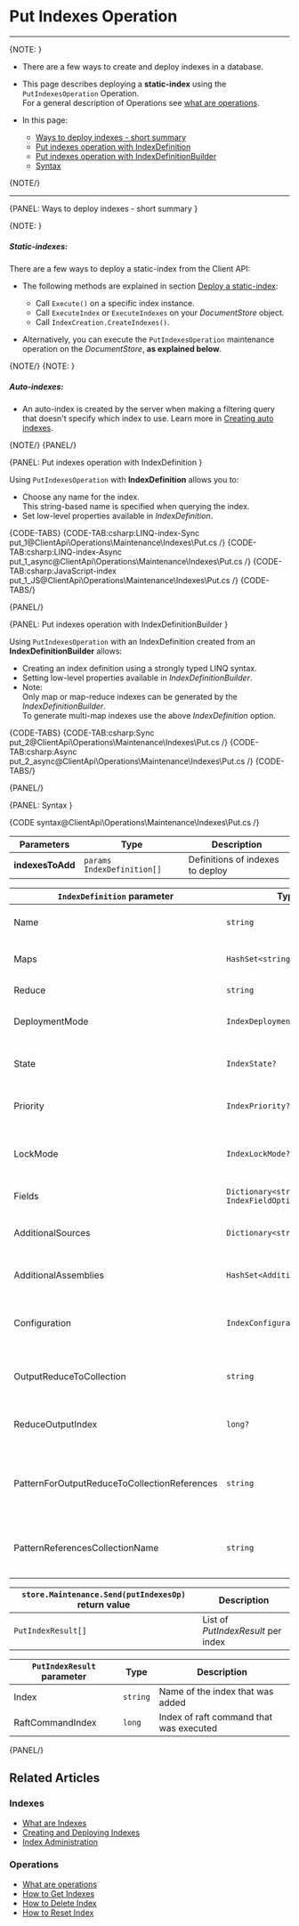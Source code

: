 # Put Indexes Operation
 ---

{NOTE: }

* There are a few ways to create and deploy indexes in a database.  

* This page describes deploying a **static-index** using the `PutIndexesOperation` Operation.  
  For a general description of Operations see [what are operations](../../../../client-api/operations/what-are-operations).  

* In this page:
    * [Ways to deploy indexes - short summary](../../../../client-api/operations/maintenance/indexes/put-indexes#ways-to-deploy-indexes---short-summary)
    * [Put indexes operation with IndexDefinition](../../../../client-api/operations/maintenance/indexes/put-indexes#put-indexes-operation-with-indexdefinition)
    * [Put indexes operation with IndexDefinitionBuilder](../../../../client-api/operations/maintenance/indexes/put-indexes#put-indexes-operation-with-indexdefinitionbuilder)
    * [Syntax](../../../../client-api/operations/maintenance/indexes/put-indexes#syntax)

{NOTE/}

---

{PANEL: Ways to deploy indexes - short summary }

{NOTE: }

##### Static-indexes:

There are a few ways to deploy a static-index from the Client API:  

* The following methods are explained in section [Deploy a static-index](../../../../indexes/creating-and-deploying#deploy-a-static-index):
  * Call `Execute()` on a specific index instance.
  * Call `ExecuteIndex` or `ExecuteIndexes` on your _DocumentStore_ object.
  * Call `IndexCreation.CreateIndexes()`.

* Alternatively, you can execute the `PutIndexesOperation` maintenance operation on the _DocumentStore_, **as explained below**.

{NOTE/}
{NOTE: }

##### Auto-indexes:

  * An auto-index is created by the server when making a filtering query that doesn't specify which index to use.
    Learn more in [Creating auto indexes](../../../../indexes/creating-and-deploying#auto-indexes).

{NOTE/}
{PANEL/}

{PANEL: Put indexes operation with IndexDefinition }

Using `PutIndexesOperation` with **IndexDefinition** allows you to:

  * Choose any name for the index.  
    This string-based name is specified when querying the index.
  * Set low-level properties available in _IndexDefinition_.

{CODE-TABS}
{CODE-TAB:csharp:LINQ-index-Sync put_1@ClientApi\Operations\Maintenance\Indexes\Put.cs /}
{CODE-TAB:csharp:LINQ-index-Async put_1_async@ClientApi\Operations\Maintenance\Indexes\Put.cs /}
{CODE-TAB:csharp:JavaScript-index put_1_JS@ClientApi\Operations\Maintenance\Indexes\Put.cs /}
{CODE-TABS/}

{PANEL/}

{PANEL: Put indexes operation with IndexDefinitionBuilder }

Using `PutIndexesOperation` with an IndexDefinition created from an **IndexDefinitionBuilder** allows:  

  * Creating an index definition using a strongly typed LINQ syntax.  
  * Setting low-level properties available in _IndexDefinitionBuilder_.
  * Note:  
    Only map or map-reduce indexes can be generated by the _IndexDefinitionBuilder_.  
    To generate multi-map indexes use the above _IndexDefinition_ option. 

{CODE-TABS}
{CODE-TAB:csharp:Sync put_2@ClientApi\Operations\Maintenance\Indexes\Put.cs /}
{CODE-TAB:csharp:Async put_2_async@ClientApi\Operations\Maintenance\Indexes\Put.cs /}
{CODE-TABS/}

{PANEL/}

{PANEL: Syntax }

{CODE syntax@ClientApi\Operations\Maintenance\Indexes\Put.cs /}

| Parameters | Type | Description |
| - |- | - |
| **indexesToAdd** | `params IndexDefinition[]` | Definitions of indexes to deploy |

<a id="indexDefinition" />

| `IndexDefinition` parameter | Type | Description |
| - | - | - |
| Name | `string` | Name of the index, a unique identifier |
| Maps | `HashSet<string>` | All the map functions for the index |
| Reduce | `string` | The index reduce function |
| DeploymentMode | `IndexDeploymentMode?` | Deployment mode<br>(Parallel, Rolling) |
| State | `IndexState?` | State of index<br>(Normal, Disabled, Idle, Error) |
| Priority | `IndexPriority?` | Priority of index<br>(Low, Normal, High) |
| LockMode | `IndexLockMode?` | Lock mode of index<br>(Unlock, LockedIgnore, LockedError) |
| Fields | `Dictionary<string, IndexFieldOptions>` | _IndexFieldOptions_ per index field |
| AdditionalSources | `Dictionary<string, string>` | Additional code files to be compiled with this index |
| AdditionalAssemblies | `HashSet<AdditionalAssembly>` | Additional assemblies that are referenced |
| Configuration | `IndexConfiguration` | Can override [indexing configuration](../../../../server/configuration/indexing-configuration) by setting this dictionary |
| OutputReduceToCollection | `string` | A collection name for saving the reduce results as documents |
| ReduceOutputIndex | `long?` | This number will be part of the reduce results documents IDs |
| PatternForOutputReduceToCollectionReferences | `string` | Pattern for documents IDs which reference IDs of reduce results documents |
| PatternReferencesCollectionName | `string` | A collection name for the reference documents created based on provided pattern |

| `store.Maintenance.Send(putIndexesOp)` return value | Description |
| - | - |
| `PutIndexResult[]` | List of _PutIndexResult_ per index |

| `PutIndexResult` parameter | Type | Description |
| - | - | - |
| Index | `string` | Name of the index that was added |
| RaftCommandIndex | `long` | Index of raft command that was executed |

{PANEL/}

## Related Articles

### Indexes

- [What are Indexes](../../../../indexes/what-are-indexes)
- [Creating and Deploying Indexes](../../../../indexes/creating-and-deploying)
- [Index Administration](../../../../indexes/index-administration)

### Operations

- [What are operations](../../../../client-api/operations/what-are-operations)
- [How to Get Indexes](../../../../client-api/operations/maintenance/indexes/get-indexes)
- [How to Delete Index](../../../../client-api/operations/maintenance/indexes/delete-index)
- [How to Reset Index](../../../../client-api/operations/maintenance/indexes/reset-index)

